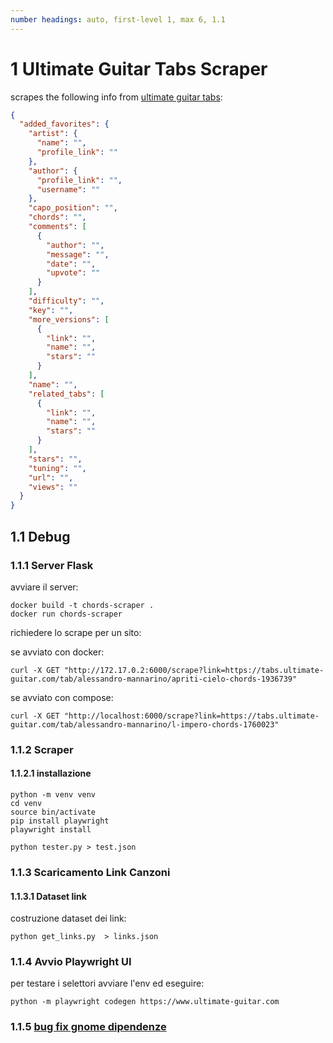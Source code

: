 ```yaml
---
number headings: auto, first-level 1, max 6, 1.1
---
```

# 1 Ultimate Guitar Tabs Scraper
scrapes the following info from [ultimate guitar tabs](https://www.ultimate-guitar.com):
```json
{
  "added_favorites": {
    "artist": {
      "name": "",
      "profile_link": ""
    },
    "author": {
      "profile_link": "",
      "username": ""
    },
    "capo_position": "",
    "chords": "",
    "comments": [
      {
        "author": "",
        "message": "",
        "date": "",
        "upvote": ""
      }
    ],
    "difficulty": "",
    "key": "",
    "more_versions": [
      {
        "link": "",
        "name": "",
        "stars": ""
      }
    ],
    "name": "",
    "related_tabs": [
      {
        "link": "",
        "name": "",
        "stars": ""
      }
    ],
    "stars": "",
    "tuning": "",
    "url": "",
    "views": ""
  }
}

```

## 1.1 Debug
### 1.1.1 Server Flask
avviare il server:
```
docker build -t chords-scraper .
docker run chords-scraper

```
richiedere lo scrape per un sito:

se avviato con docker:
```
curl -X GET "http://172.17.0.2:6000/scrape?link=https://tabs.ultimate-guitar.com/tab/alessandro-mannarino/apriti-cielo-chords-1936739"
```

se avviato con compose:
```
curl -X GET "http://localhost:6000/scrape?link=https://tabs.ultimate-guitar.com/tab/alessandro-mannarino/l-impero-chords-1760023"
```

### 1.1.2 Scraper
#### 1.1.2.1 installazione
```
python -m venv venv
cd venv
source bin/activate
pip install playwright
playwright install
```

```
python tester.py > test.json
```

### 1.1.3 Scaricamento Link Canzoni
#### 1.1.3.1 Dataset link
costruzione dataset dei link:
```
python get_links.py  > links.json
```

### 1.1.4 Avvio Playwright UI
per testare i selettori avviare l'env ed eseguire:
```
python -m playwright codegen https://www.ultimate-guitar.com
```


### 1.1.5 [bug fix gnome dipendenze](https://github.com/microsoft/playwright/issues/2621#issuecomment-2083083392)